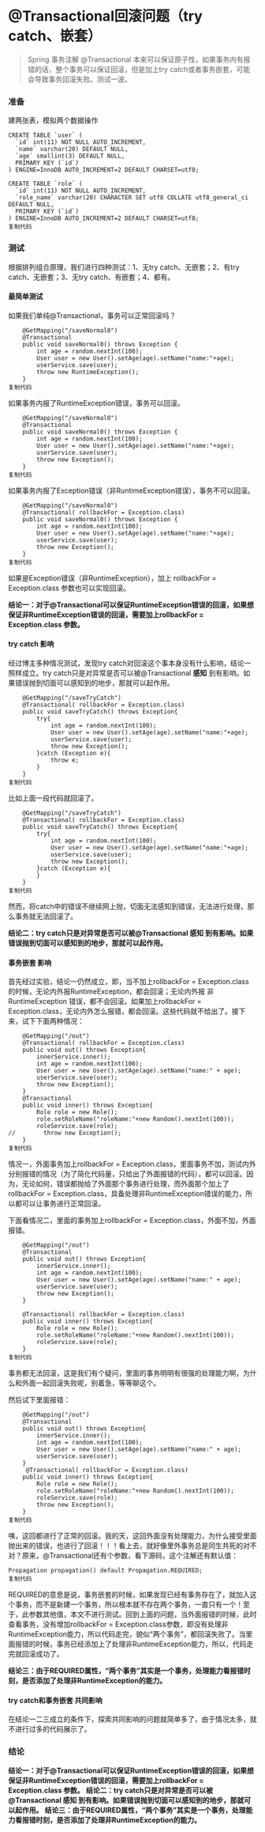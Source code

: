 # @Transactional回滚问题（try catch、嵌套）

> Spring 事务注解 @Transactional 本来可以保证原子性，如果事务内有报错的话，整个事务可以保证回滚，但是加上try catch或者事务嵌套，可能会导致事务回滚失败。测试一波。

### 准备

建两张表，模拟两个数据操作

```
CREATE TABLE `user` (
  `id` int(11) NOT NULL AUTO_INCREMENT,
  `name` varchar(20) DEFAULT NULL,
  `age` smallint(3) DEFAULT NULL,
  PRIMARY KEY (`id`)
) ENGINE=InnoDB AUTO_INCREMENT=2 DEFAULT CHARSET=utf8;

CREATE TABLE `role` (
  `id` int(11) NOT NULL AUTO_INCREMENT,
  `role_name` varchar(20) CHARACTER SET utf8 COLLATE utf8_general_ci DEFAULT NULL,
  PRIMARY KEY (`id`)
) ENGINE=InnoDB AUTO_INCREMENT=2 DEFAULT CHARSET=utf8;
复制代码
```

### 测试

根据排列组合原理，我们进行四种测试：1、无try catch、无嵌套；2、有try catch、无嵌套；3、无try catch、有嵌套；4、都有。

#### 最简单测试

如果我们单纯@Transactional，事务可以正常回滚吗？

```
    @GetMapping("/saveNormal0")
    @Transactional
    public void saveNormal0() throws Exception {
        int age = random.nextInt(100);
        User user = new User().setAge(age).setName("name:"+age);
        userService.save(user);
        throw new RuntimeException();
    }
复制代码
```

如果事务内报了RuntimeException错误，事务可以回滚。

```
    @GetMapping("/saveNormal0")
    @Transactional
    public void saveNormal0() throws Exception {
        int age = random.nextInt(100);
        User user = new User().setAge(age).setName("name:"+age);
        userService.save(user);
        throw new Exception();
    }
复制代码
```

如果事务内报了Exception错误（非RuntimeException错误），事务不可以回滚。

```
    @GetMapping("/saveNormal0")
    @Transactional( rollbackFor = Exception.class)
    public void saveNormal0() throws Exception {
        int age = random.nextInt(100);
        User user = new User().setAge(age).setName("name:"+age);
        userService.save(user);
        throw new Exception();
    }
复制代码
```

如果是Exception错误（非RuntimeException），加上 rollbackFor = Exception.class 参数也可以实现回滚。

**结论一：对于@Transactional可以保证RuntimeException错误的回滚，如果想保证非RuntimeException错误的回滚，需要加上rollbackFor = Exception.class 参数。**

#### try catch 影响

经过博主多种情况测试，发现try catch对回滚这个事本身没有什么影响，结论一照样成立。try catch只是对异常是否可以被@Transactional **感知** 到有影响。如果错误抛到切面可以感知到的地步，那就可以起作用。

```
    @GetMapping("/saveTryCatch")
    @Transactional( rollbackFor = Exception.class)
    public void saveTryCatch() throws Exception{
        try{
            int age = random.nextInt(100);
            User user = new User().setAge(age).setName("name:"+age);
            userService.save(user);
            throw new Exception();
        }catch (Exception e){
            throw e;
        }
    }
复制代码
```

比如上面一段代码就回滚了。

```
    @GetMapping("/saveTryCatch")
    @Transactional( rollbackFor = Exception.class)
    public void saveTryCatch() throws Exception{
        try{
            int age = random.nextInt(100);
            User user = new User().setAge(age).setName("name:"+age);
            userService.save(user);
            throw new Exception();
        }catch (Exception e){
        }
    }
复制代码
```

然而，将catch中的错误不继续网上抛，切面无法感知到错误，无法进行处理，那么事务就无法回滚了。

**结论二：try catch只是对异常是否可以被@Transactional 感知 到有影响。如果错误抛到切面可以感知到的地步，那就可以起作用。**

#### 事务嵌套 影响

首先经过实验，结论一仍然成立，即，当不加上rollbackFor = Exception.class 的时候，无论内外报RuntimeException，都会回滚；无论内外报 非RuntimeException 错误，都不会回滚。如果加上rollbackFor = Exception.class，无论内外怎么报错，都会回滚。这些代码就不给出了。接下来，试下下面两种情况：

```
    @GetMapping("/out")
    @Transactional( rollbackFor = Exception.class)
    public void out() throws Exception{
        innerService.inner();
        int age = random.nextInt(100);
        User user = new User().setAge(age).setName("name:" + age);
        userService.save(user);
        throw new Exception();
    }
    @Transactional
    public void inner() throws Exception{
        Role role = new Role();
        role.setRoleName("roleName:"+new Random().nextInt(100));
        roleService.save(role);
//        throw new Exception();
    }
复制代码
```

情况一，外面事务加上rollbackFor = Exception.class，里面事务不加，测试内外分别报错的情况（为了简化代码量，只给出了外面报错的代码），都可以回滚。因为，无论如何，错误都抛给了外面那个事务进行处理，而外面那个加上了rollbackFor = Exception.class，具备处理非RuntimeException错误的能力，所以都可以让事务进行正常回滚。

下面看情况二，里面的事务加上rollbackFor = Exception.class，外面不加，外面报错。

```
    @GetMapping("/out")
    @Transactional
    public void out() throws Exception{
        innerService.inner();
        int age = random.nextInt(100);
        User user = new User().setAge(age).setName("name:" + age);
        userService.save(user);
        throw new Exception();
    }
    
    @Transactional( rollbackFor = Exception.class)
    public void inner() throws Exception{
        Role role = new Role();
        role.setRoleName("roleName:"+new Random().nextInt(100));
        roleService.save(role);
    }
复制代码
```

事务都无法回滚，这是我们有个疑问，里面的事务明明有很强的处理能力啊，为什么和外面一起回滚失败呢，别着急，等等聊这个。

然后试下里面报错：

```
    @GetMapping("/out")
    @Transactional
    public void out() throws Exception{
        innerService.inner();
        int age = random.nextInt(100);
        User user = new User().setAge(age).setName("name:" + age);
        userService.save(user);
    }
     @Transactional( rollbackFor = Exception.class)
    public void inner() throws Exception{
        Role role = new Role();
        role.setRoleName("roleName:"+new Random().nextInt(100));
        roleService.save(role);
        throw new Exception();
    }
复制代码
```

咦，这回都进行了正常的回滚。我的天，这回外面没有处理能力，为什么接受里面抛出来的错误，也进行了回滚！！！看上去，就好像里外事务总是同生共死的对不对？原来，@Transactional还有个参数，看下源码，这个注解还有默认值：

```
Propagation propagation() default Propagation.REQUIRED;
复制代码
```

REQUIRED的意思是说，事务嵌套的时候，如果发现已经有事务存在了，就加入这个事务，而不是新建一个事务，所以根本就不存在两个事务，一直只有一个！至于，此参数其他值，本文不进行测试。回到上面的问题，当外面报错的时候，此时查看事务，没有增加rollbackFor = Exception.class参数，即没有处理非RuntimeException能力，所以代码走完，貌似“两个事务”，都回滚失败了。当里面报错的时候，事务已经添加上了处理非RuntimeException能力，所以，代码走完就回滚成功了。

**结论三：由于REQUIRED属性，“两个事务”其实是一个事务，处理能力看报错时刻，是否添加了处理非RuntimeException的能力。**

#### try catch和事务嵌套 共同影响

在结论一二三成立的条件下，探索共同影响的问题就简单多了，由于情况太多，就不进行过多的代码展示了。

### 结论

**结论一：对于@Transactional可以保证RuntimeException错误的回滚，如果想保证非RuntimeException错误的回滚，需要加上rollbackFor = Exception.class 参数。** **结论二：try catch只是对异常是否可以被@Transactional 感知 到有影响。如果错误抛到切面可以感知到的地步，那就可以起作用。** **结论三：由于REQUIRED属性，“两个事务”其实是一个事务，处理能力看报错时刻，是否添加了处理非RuntimeException的能力。**